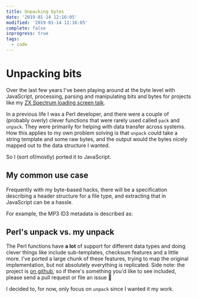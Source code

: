 ```yaml
---
title: Unpacking bytes
date: '2019-01-14 12:16:05'
modified: '2019-01-14 12:16:05'
complete: false
inprogress: true
tags:
  - code
---
```

# Unpacking bits

Over the last few years I've been playing around at the byte level with JavaScript, processing, parsing and manipulating bits and bytes for projects like my [ZX Spectrum loading screen talk](https://www.youtube.com/watch?v=lQMcZtiaD0A).

In a previous life I was a Perl developer, and there were a couple of (probably overly) clever functions that were rarely used called `pack` and `unpack`. They were primarily for helping with data transfer across systems. How this applies to my own problem solving is that `unpack` could take a string template and some raw bytes, and the output would the bytes nicely mapped out to the data structure I wanted.

So I (sort of/mostly) ported it to JavaScript.

<!--more-->

## My common use case

Frequently with my byte-based hacks, there will be a specification describing a header structure for a file type, and extracting that in JavaScript can be a hassle.

For example, the MP3 ID3 metadata is described as:



## Perl's unpack vs. my unpack

The Perl functions have **a lot** of support for different data types and doing clever things like include sub-templates, checksum features and a little more. I've ported a large chunk of these features, trying to map the original implementation, but not absolutely everything is replicated. Side note: the project is [on github](https://github.com/remy/unpack), so if there's something you'd like to see included, please send a pull request or file an issue 🙏

I decided to, for now, only focus on `unpack` since I wanted it my work.
